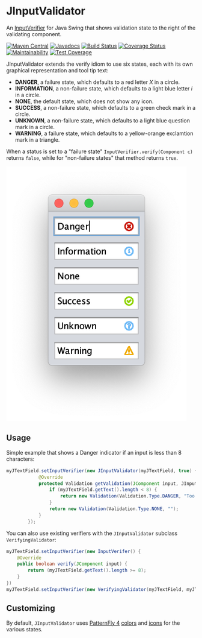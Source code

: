 JInputValidator
===============

An [InputVerifier](https://docs.oracle.com/javase/8/docs/api/index.html?javax/swing/InputVerifier.html) for Java Swing that shows validation state to the right of the validating component.

[![Maven Central](https://maven-badges.herokuapp.com/maven-central/com.alexandriasoftware.swing/jinputvalidator/badge.svg)](https://maven-badges.herokuapp.com/maven-central/com.alexandriasoftware.swing/jinputvalidator)
[![Javadocs](https://www.javadoc.io/badge/com.alexandriasoftware.swing/jinputvalidator.svg)](https://www.javadoc.io/doc/com.alexandriasoftware.swing/jinputvalidator)
[![Build Status](https://travis-ci.com/rhwood/jinputvalidator.svg?token=cqDHpGf1kVSnERY1P7z7&branch=master)](https://travis-ci.com/rhwood/jinputvalidator)
[![Coverage Status](https://coveralls.io/repos/github/rhwood/jinputvalidator/badge.svg?branch=master)](https://coveralls.io/github/rhwood/jinputvalidator?branch=master)
[![Maintainability](https://api.codeclimate.com/v1/badges/3a346edbb0d353e71536/maintainability)](https://codeclimate.com/github/rhwood/jinputvalidator/maintainability)
[![Test Coverage](https://api.codeclimate.com/v1/badges/3a346edbb0d353e71536/test_coverage)](https://codeclimate.com/github/rhwood/jinputvalidator/test_coverage)

JInputValidator extends the verify idiom to use six states, each with its own graphical representation and tool tip text:

- __DANGER__, a failure state, which defaults to a red letter _X_ in a circle.
- __INFORMATION__, a non-failure state, which defaults to a light blue letter _i_ in a circle.
- __NONE__, the default state, which does not show any icon.
- __SUCCESS__, a non-failure state, which defaults to a green check mark in a circle.
- __UNKNOWN__, a non-failure state, which defaults to a light blue question mark in a circle.
- __WARNING__, a failure state, which defaults to a yellow-orange exclamtion mark in a triangle.

When a status is set to a "failure state" `InputVerifier.verify(Component c)` returns `false`, while for "non-failure states" that method returns `true`.

![Nimbus L&F Screenshot](wiki/images/all-nimbus.png)

## Usage

Simple example that shows a Danger indicator if an input is less than 8 characters:

```java
myJTextField.setInputVerifier(new JInputValidator(myJTextField, true) {
            @Override
            protected Validation getValidation(JComponent input, JInputValidatorPreferences preferences) {
                if (myJTextField.getText().length < 8) {
                    return new Validation(Validation.Type.DANGER, "Too short");
                }
                return new Validation(Validation.Type.NONE, "");
            }
        });
```

You can also use existing verifiers with the `JInputValidator` subclass `VerifyingValidator`:

```java
myJTextField.setInputVerifier(new InputVerifer() {
    @Override
    public boolean verify(JComponent input) {
        return (myJTextField.getText().length >= 8);
    }
})
myJTextField.setInputVerifier(new VerifyingValidator(myJTextField, myJTextField.getInputVerifier(), new Validation(Validation.Type.DANGER, "Too short")));
```

## Customizing

By default, `JInputValidator` uses [PatternFly 4](https://www.patternfly.org/v4/) [colors](https://www.patternfly.org/v4/design-guidelines/styles/colors) and [icons](https://www.patternfly.org/v4/design-guidelines/styles/icons) for the various states.
